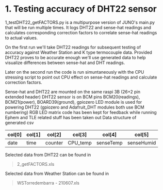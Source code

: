 # 1. Testing accuracy of DHT22 sensor

1_testDHT22_getFACTORS.py is a multipurpose version of JUNO's main.py that will be run multiple times. It logs DHT22 and sense-hat readings and calculates corresponding correction factors to correlate sense-hat readings to actual values.

On the first run we'll take DHT22 readings for subsequent testing of accuracy against Weather Station and K type termocouple data.
Provided DHT22 proves to be accurate enough we'll use generated data to help visualize differences between sense-hat and DHT readings.

Later on the second run the code is run simuntaneously with the CPU stressing script to point out CPU effect on sense-hat readings and calculate correction factors.

Sense-hat and DHT22 are mounted on the same raspi 3B (26+2 pin extended header)
DHT22 sensor is on BCM pins BCM20(readings), BCM21(power), BOARD39(ground),
gpiozero LED module is used for powering DHT22 (gpiozero and Adafruit_DHT modules
both use BCM numbering)
RGB LED matrix code has been kept for feedback while running
Ephem and TLE related stuff has been taken out
Data structure of generated csv

col[0] | col[1] | col[2] | col[3] | col[4] | col[5]	| col[6] | col[7] | col[8] 
------ | ------ | ------ | ------ | ------ | ------ | ------ | ------ | ------ 
date | time | counter | CPU_temp | senseTemp | senseHumid |	sensePres | DHT_Temp | DHT_Humid

Selected data from DHT22 can be found in 
>2_getFACTORS.xls

Selected data from Weather Station can be found in 
>WSTorredembarra - 210607.xls

